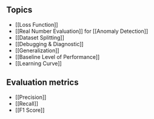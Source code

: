 
## Topics

- [[Loss Function]]
- [[Real Number Evaluation]] for [[Anomaly Detection]]
- [[Dataset Splitting]]
- [[Debugging & Diagnostic]]
- [[Generalization]]
- [[Baseline Level of Performance]]
- [[Learning Curve]]

## Evaluation metrics

- [[Precision]]
- [[Recall]]
- [[F1 Score]]